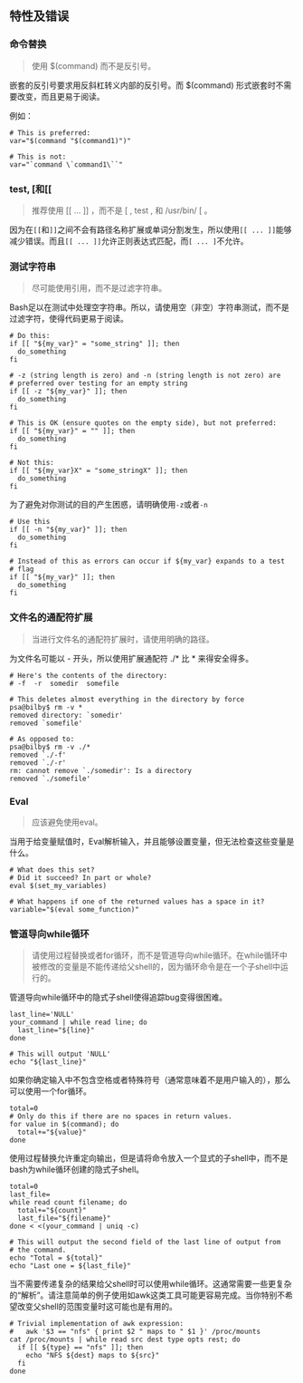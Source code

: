 ## 特性及错误
### 命令替换
> 使用 $(command) 而不是反引号。

嵌套的反引号要求用反斜杠转义内部的反引号。而 $(command) 形式嵌套时不需要改变，而且更易于阅读。

例如：

```shell
# This is preferred:
var="$(command "$(command1)")"

# This is not:
var="`command \`command1\``"
```
### test, [和[[
> 推荐使用 [[ ... ]] ，而不是 [ , test , 和 /usr/bin/ [ 。

因为在`[[`和`]]`之间不会有路径名称扩展或单词分割发生，所以使用`[[ ... ]]`能够减少错误。而且`[[ ... ]]`允许正则表达式匹配，而`[ ... ]`不允许。
### 测试字符串
> 尽可能使用引用，而不是过滤字符串。

Bash足以在测试中处理空字符串。所以，请使用空（非空）字符串测试，而不是过滤字符，使得代码更易于阅读。
```shell
# Do this:
if [[ "${my_var}" = "some_string" ]]; then
  do_something
fi

# -z (string length is zero) and -n (string length is not zero) are
# preferred over testing for an empty string
if [[ -z "${my_var}" ]]; then
  do_something
fi

# This is OK (ensure quotes on the empty side), but not preferred:
if [[ "${my_var}" = "" ]]; then
  do_something
fi

# Not this:
if [[ "${my_var}X" = "some_stringX" ]]; then
  do_something
fi
```
为了避免对你测试的目的产生困惑，请明确使用`-z`或者`-n`
```shell
# Use this
if [[ -n "${my_var}" ]]; then
  do_something
fi

# Instead of this as errors can occur if ${my_var} expands to a test
# flag
if [[ "${my_var}" ]]; then
  do_something
fi
```
### 文件名的通配符扩展
> 当进行文件名的通配符扩展时，请使用明确的路径。

为文件名可能以 - 开头，所以使用扩展通配符 ./* 比 * 来得安全得多。
```shell
# Here's the contents of the directory:
# -f  -r  somedir  somefile

# This deletes almost everything in the directory by force
psa@bilby$ rm -v *
removed directory: `somedir'
removed `somefile'

# As opposed to:
psa@bilby$ rm -v ./*
removed `./-f'
removed `./-r'
rm: cannot remove `./somedir': Is a directory
removed `./somefile'
```
### Eval
> 应该避免使用eval。

当用于给变量赋值时，Eval解析输入，并且能够设置变量，但无法检查这些变量是什么。
```shell
# What does this set?
# Did it succeed? In part or whole?
eval $(set_my_variables)

# What happens if one of the returned values has a space in it?
variable="$(eval some_function)"
```
### 管道导向while循环
> 请使用过程替换或者for循环，而不是管道导向while循环。在while循环中被修改的变量是不能传递给父shell的，因为循环命令是在一个子shell中运行的。

管道导向while循环中的隐式子shell使得追踪bug变得很困难。
```shell
last_line='NULL'
your_command | while read line; do
  last_line="${line}"
done

# This will output 'NULL'
echo "${last_line}"
```
如果你确定输入中不包含空格或者特殊符号（通常意味着不是用户输入的），那么可以使用一个for循环。
```shell
total=0
# Only do this if there are no spaces in return values.
for value in $(command); do
  total+="${value}"
done
```
使用过程替换允许重定向输出，但是请将命令放入一个显式的子shell中，而不是bash为while循环创建的隐式子shell。
```shell
total=0
last_file=
while read count filename; do
  total+="${count}"
  last_file="${filename}"
done < <(your_command | uniq -c)

# This will output the second field of the last line of output from
# the command.
echo "Total = ${total}"
echo "Last one = ${last_file}"
```
当不需要传递复杂的结果给父shell时可以使用while循环。这通常需要一些更复杂的“解析”。请注意简单的例子使用如awk这类工具可能更容易完成。当你特别不希望改变父shell的范围变量时这可能也是有用的。
```shell
# Trivial implementation of awk expression:
#   awk '$3 == "nfs" { print $2 " maps to " $1 }' /proc/mounts
cat /proc/mounts | while read src dest type opts rest; do
  if [[ ${type} == "nfs" ]]; then
    echo "NFS ${dest} maps to ${src}"
  fi
done
```